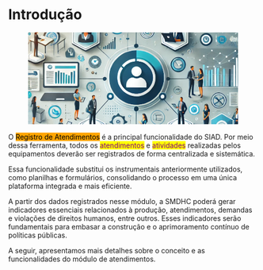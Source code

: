 # Introdução

<figure><img src="../../.gitbook/assets/image (2) (1) (1) (1).png" alt=""><figcaption></figcaption></figure>

O <mark style="background-color:orange;">Registro de Atendimentos</mark> é a principal funcionalidade do SIAD. Por meio dessa ferramenta, todos os <mark style="color:purple;">atendimentos</mark> e <mark style="color:purple;">atividades</mark> realizadas pelos equipamentos deverão ser registrados de forma centralizada e sistemática.

Essa funcionalidade substitui os instrumentais anteriormente utilizados, como planilhas e formulários, consolidando o processo em uma única plataforma integrada e mais eficiente.

A partir dos dados registrados nesse módulo, a SMDHC poderá gerar indicadores essenciais relacionados à produção, atendimentos, demandas e violações de direitos humanos, entre outros. Esses indicadores serão fundamentais para embasar a construção e o aprimoramento contínuo de políticas públicas.

A seguir, apresentamos mais detalhes sobre o conceito e as funcionalidades do módulo de atendimentos.
